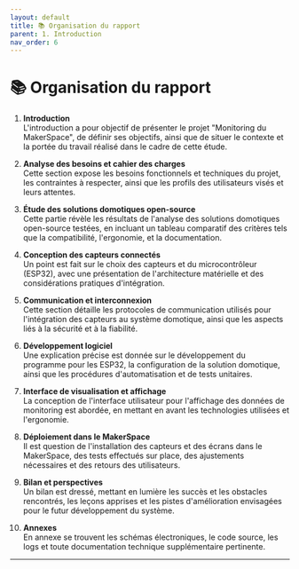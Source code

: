 ```yaml
---
layout: default
title: 📚 Organisation du rapport
parent: 1. Introduction
nav_order: 6
---
```


# 📚 Organisation du rapport

1. **Introduction**  
L'introduction a pour objectif de présenter le projet "Monitoring du MakerSpace", de définir ses objectifs, ainsi que de situer le contexte et la portée du travail réalisé dans le cadre de cette étude.

2. **Analyse des besoins et cahier des charges**  
Cette section expose les besoins fonctionnels et techniques du projet, les contraintes à respecter, ainsi que les profils des utilisateurs visés et leurs attentes.

3. **Étude des solutions domotiques open-source**  
Cette partie révèle les résultats de l'analyse des solutions domotiques open-source testées, en incluant un tableau comparatif des critères tels que la compatibilité, l'ergonomie, et la documentation.

4. **Conception des capteurs connectés**  
Un point est fait sur le choix des capteurs et du microcontrôleur (ESP32), avec une présentation de l'architecture matérielle et des considérations pratiques d'intégration.

5. **Communication et interconnexion**  
Cette section détaille les protocoles de communication utilisés pour l'intégration des capteurs au système domotique, ainsi que les aspects liés à la sécurité et à la fiabilité.

6. **Développement logiciel**  
Une explication précise est donnée sur le développement du programme pour les ESP32, la configuration de la solution domotique, ainsi que les procédures d'automatisation et de tests unitaires.

7. **Interface de visualisation et affichage**  
La conception de l'interface utilisateur pour l'affichage des données de monitoring est abordée, en mettant en avant les technologies utilisées et l'ergonomie.

8. **Déploiement dans le MakerSpace**  
Il est question de l'installation des capteurs et des écrans dans le MakerSpace, des tests effectués sur place, des ajustements nécessaires et des retours des utilisateurs.

9. **Bilan et perspectives**  
Un bilan est dressé, mettant en lumière les succès et les obstacles rencontrés, les leçons apprises et les pistes d'amélioration envisagées pour le futur développement du système.

10. **Annexes**  
En annexe se trouvent les schémas électroniques, le code source, les logs et toute documentation technique supplémentaire pertinente.

---
